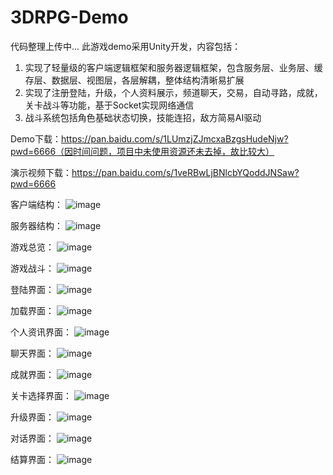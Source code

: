 # 3DRPG-Demo
代码整理上传中...
此游戏demo采用Unity开发，内容包括：

1. 实现了轻量级的客户端逻辑框架和服务器逻辑框架，包含服务层、业务层、缓存层、数据层、视图层，各层解耦，整体结构清晰易扩展
2. 实现了注册登陆，升级，个人资料展示，频道聊天，交易，自动寻路，成就，关卡战斗等功能，基于Socket实现网络通信
3. 战斗系统包括角色基础状态切换，技能连招，敌方简易AI驱动

Demo下载：https://pan.baidu.com/s/1LUmzjZJmcxaBzgsHudeNjw?pwd=6666（因时间问题，项目中未使用资源还未去掉，故比较大）

演示视频下载：https://pan.baidu.com/s/1veRBwLjBNlcbYQoddJNSaw?pwd=6666 

客户端结构：
![image](https://github.com/JohnsonEvens/3DRPG-Demo/blob/main/demo%20img/%E5%AE%A2%E6%88%B7%E7%AB%AF%E6%9E%B6%E6%9E%84.png)

服务器结构：
![image](https://github.com/JohnsonEvens/3DRPG-Demo/blob/main/demo%20img/%E6%9C%8D%E5%8A%A1%E5%99%A8%E6%9E%B6%E6%9E%84.png)

游戏总览：
![image](https://github.com/JohnsonEvens/3DRPG-Demo/blob/main/demo%20img/control%20mini.gif)

游戏战斗：
![image](https://github.com/JohnsonEvens/3DRPG-Demo/blob/main/demo%20img/battle%20mini.gif)

登陆界面：
![image](https://github.com/JohnsonEvens/3DRPG-Demo/blob/main/demo%20img/login.png)

加载界面：
![image](https://github.com/JohnsonEvens/3DRPG-Demo/blob/main/demo%20img/loading.png)

个人资讯界面：
![image](https://github.com/JohnsonEvens/3DRPG-Demo/blob/main/demo%20img/info.png)

聊天界面：
![image](https://github.com/JohnsonEvens/3DRPG-Demo/blob/main/demo%20img/chat.png)

成就界面：
![image](https://github.com/JohnsonEvens/3DRPG-Demo/blob/main/demo%20img/achievement.png)

关卡选择界面：
![image](https://github.com/JohnsonEvens/3DRPG-Demo/blob/main/demo%20img/combat.png)

升级界面：
![image](https://github.com/JohnsonEvens/3DRPG-Demo/blob/main/demo%20img/strengthen.png)

对话界面：
![image](https://github.com/JohnsonEvens/3DRPG-Demo/blob/main/demo%20img/task.png)

结算界面：
![image](https://github.com/JohnsonEvens/3DRPG-Demo/blob/main/demo%20img/victory.png)

